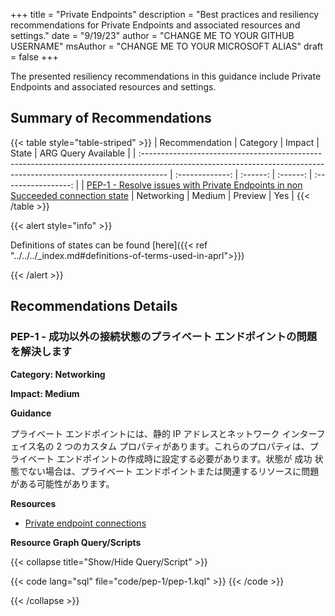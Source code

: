 +++
title = "Private Endpoints"
description = "Best practices and resiliency recommendations for Private Endpoints and associated resources and settings."
date = "9/19/23"
author = "CHANGE ME TO YOUR GITHUB USERNAME"
msAuthor = "CHANGE ME TO YOUR MICROSOFT ALIAS"
draft = false
+++

The presented resiliency recommendations in this guidance include Private Endpoints and associated resources and settings.

## Summary of Recommendations

{{< table style="table-striped" >}}
| Recommendation                                                                                                                                                      |  Category       |  Impact     |  State    | ARG Query Available |
| :------------------------------------------------------------------------------------------------------------------------------------------------------------------ | :-------------: | :------:    | :------:  | :-----------------: |
| [PEP-1 - Resolve issues with Private Endpoints in non Succeeded connection state](#pep-1---resolve-issues-with-private-endpoints-in-non-succeeded-connection-state) | Networking      | Medium      | Preview   |         Yes         |
{{< /table >}}

{{< alert style="info" >}}

Definitions of states can be found [here]({{< ref "../../../_index.md#definitions-of-terms-used-in-aprl">}})

{{< /alert >}}

## Recommendations Details

### PEP-1 - 成功以外の接続状態のプライベート エンドポイントの問題を解決します

**Category: Networking**

**Impact: Medium**

**Guidance**

プライベート エンドポイントには、静的 IP アドレスとネットワーク インターフェイス名の 2 つのカスタム プロパティがあります。これらのプロパティは、プライベート エンドポイントの作成時に設定する必要があります。状態が 成功 状態でない場合は、プライベート エンドポイントまたは関連するリソースに問題がある可能性があります。

**Resources**

- [Private endpoint connections](https://learn.microsoft.com/ja-jp/azure/private-link/manage-private-endpoint?tabs=manage-private-link-powershell#private-endpoint-connections)

**Resource Graph Query/Scripts**

{{< collapse title="Show/Hide Query/Script" >}}

{{< code lang="sql" file="code/pep-1/pep-1.kql" >}} {{< /code >}}

{{< /collapse >}}

<br><br>
